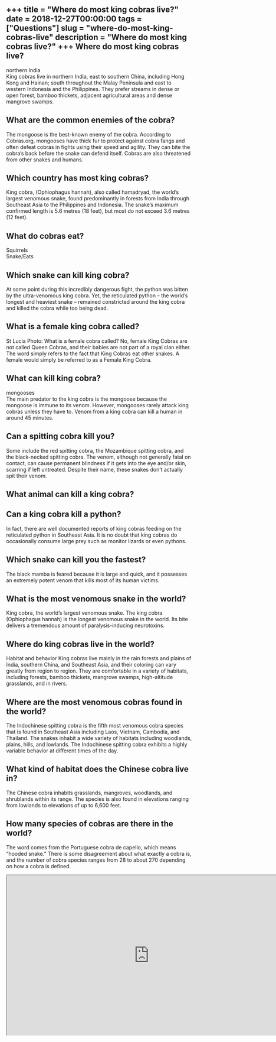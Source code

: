 +++
title = "Where do most king cobras live?"
date = 2018-12-27T00:00:00
tags = ["Questions"]
slug = "where-do-most-king-cobras-live"
description = "Where do most king cobras live?"
+++
Where do most king cobras live?
-------------------------------

northern India  
King cobras live in northern India, east to southern China, including Hong Kong and Hainan; south throughout the Malay Peninsula and east to western Indonesia and the Philippines. They prefer streams in dense or open forest, bamboo thickets, adjacent agricultural areas and dense mangrove swamps.

What are the common enemies of the cobra?
-----------------------------------------

The mongoose is the best-known enemy of the cobra. According to Cobras.org, mongooses have thick fur to protect against cobra fangs and often defeat cobras in fights using their speed and agility. They can bite the cobra’s back before the snake can defend itself. Cobras are also threatened from other snakes and humans.

Which country has most king cobras?
-----------------------------------

King cobra, (Ophiophagus hannah), also called hamadryad, the world’s largest venomous snake, found predominantly in forests from India through Southeast Asia to the Philippines and Indonesia. The snake’s maximum confirmed length is 5.6 metres (18 feet), but most do not exceed 3.6 metres (12 feet).

What do cobras eat?
-------------------

Squirrels  
Snake/Eats

Which snake can kill king cobra?
--------------------------------

At some point during this incredibly dangerous fight, the python was bitten by the ultra-venomous king cobra. Yet, the reticulated python – the world’s longest and heaviest snake – remained constricted around the king cobra and killed the cobra while too being dead.

What is a female king cobra called?
-----------------------------------

St Lucia Photo: What is a female cobra called? No, female King Cobras are not called Queen Cobras, and their babies are not part of a royal clan either. The word simply refers to the fact that King Cobras eat other snakes. A female would simply be referred to as a Female King Cobra.

What can kill king cobra?
-------------------------

mongooses  
The main predator to the king cobra is the mongoose because the mongoose is immune to its venom. However, mongooses rarely attack king cobras unless they have to. Venom from a king cobra can kill a human in around 45 minutes.

Can a spitting cobra kill you?
------------------------------

Some include the red spitting cobra, the Mozambique spitting cobra, and the black-necked spitting cobra. The venom, although not generally fatal on contact, can cause permanent blindness if it gets into the eye and/or skin, scarring if left untreated. Despite their name, these snakes don’t actually spit their venom.

What animal can kill a king cobra?
----------------------------------

Can a king cobra kill a python?
-------------------------------

In fact, there are well documented reports of king cobras feeding on the reticulated python in Southeast Asia. It is no doubt that king cobras do occasionally consume large prey such as monitor lizards or even pythons.

Which snake can kill you the fastest?
-------------------------------------

The black mamba is feared because it is large and quick, and it possesses an extremely potent venom that kills most of its human victims.

What is the most venomous snake in the world?
---------------------------------------------

King cobra, the world’s largest venomous snake. The king cobra (Ophiophagus hannah) is the longest venomous snake in the world. Its bite delivers a tremendous amount of paralysis-inducing neurotoxins.

Where do king cobras live in the world?
---------------------------------------

Habitat and behavior King cobras live mainly in the rain forests and plains of India, southern China, and Southeast Asia, and their coloring can vary greatly from region to region. They are comfortable in a variety of habitats, including forests, bamboo thickets, mangrove swamps, high-altitude grasslands, and in rivers.

Where are the most venomous cobras found in the world?
------------------------------------------------------

The Indochinese spitting cobra is the fifth most venomous cobra species that is found in Southeast Asia including Laos, Vietnam, Cambodia, and Thailand. The snakes inhabit a wide variety of habitats including woodlands, plains, hills, and lowlands. The Indochinese spitting cobra exhibits a highly variable behavior at different times of the day.

What kind of habitat does the Chinese cobra live in?
----------------------------------------------------

The Chinese cobra inhabits grasslands, mangroves, woodlands, and shrublands within its range. The species is also found in elevations ranging from lowlands to elevations of up to 6,600 feet.

How many species of cobras are there in the world?
--------------------------------------------------

The word comes from the Portuguese cobra de capello, which means “hooded snake.” There is some disagreement about what exactly a cobra is, and the number of cobra species ranges from 28 to about 270 depending on how a cobra is defined.

<iframe allow="accelerometer; autoplay; clipboard-write; encrypted-media; gyroscope; picture-in-picture" allowfullscreen="" class="__youtube_prefs__  epyt-is-override  no-lazyload" data-no-lazy="1" data-origheight="433" data-origwidth="770" data-skipgform_ajax_framebjll="" height="433" id="_ytid_65417" loading="lazy" src="https://www.youtube.com/embed/_3mp95hQKxA?enablejsapi=1&autoplay=0&cc_load_policy=0&cc_lang_pref=&iv_load_policy=1&loop=0&modestbranding=0&rel=1&fs=1&playsinline=0&autohide=2&theme=dark&color=red&controls=1&" title="YouTube player" width="770"></iframe>